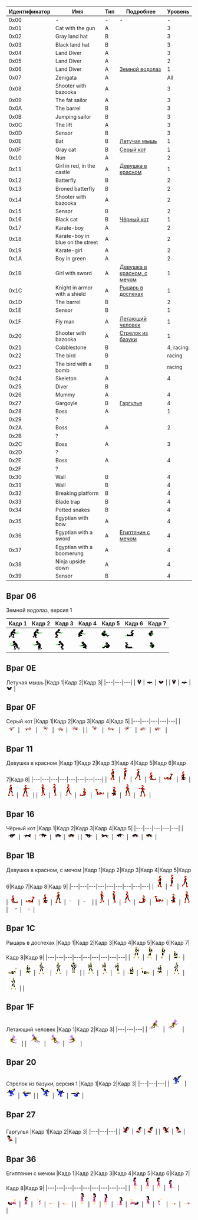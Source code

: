 |Идентификатор|Имя|Тип|Подробнее|Уровень|
|---|---|---|---|---|
|0x00| - | - | - | - |
|0x01|Cat with the gun| A |   | 3 |
|0x02|Gray land hat| B |   | 3 |
|0x03|Black land hat| B |   | 3 |
|0x04|Land Diver| A |   | 3 |
|0x05|Land Diver| A |   | 2 |
|0x06|Land Diver| A | [Земной водолаз](#враг-06) | 1 |
|0x07|Zenigata| A |   |All|
|0x08|Shooter with bazooka| A |   | 3 |
|0x09|The fat sailor| A |   | 3 |
|0x0A|The barrel| B |   | 3 |
|0x0B|Jumping sailor| B |   | 3 |
|0x0C|The lift| A |   | 3 |
|0x0D|Sensor| B |   | 3 |
|0x0E|Bat| B | [Летучая мышь](#враг-0e) | 1 |
|0x0F|Gray cat| B | [Серый кот](#враг-0f) | 1 |
|0x10|Nun| A |   | 2 |
|0x11|Girl in red, in the castle| A | [Девушка в красном](#враг-11) | 1 |
|0x12|Batterfly| B |   | 2 |
|0x13|Broned batterfly| B |   | 2 |
|0x14|Shooter with bazooka| A |   | 2 |
|0x15|Sensor| B |   | 2 |
|0x16|Black cat| B | [Чёрный кот](#враг-16) | 1 |
|0x17|Karate-boy| A |   | 2 |
|0x18|Karate-boy in blue on the street| A |   | 2 |
|0x19|Karate-girl| A |   | 2 |
|0x1A|Boy in green| A |   | 2 |
|0x1B|Girl with sword| A | [Девушка в красном, с мечом](#враг-1b) | 1 |
|0x1C|Knight in armor with a shield| A | [Рыцарь в доспехах](#враг-1c) | 1 |
|0x1D|The barrel| B |   | 2 |
|0x1E|Sensor| B |   | 1 |
|0x1F|Fly man| A | [Летающий человек](#враг-1f) | 1 |
|0x20|Shooter with bazooka| A | [Стрелок из базуки](#враг-20) | 1 |
|0x21|Cobblestone| B |   |4, racing|
|0x22|The bird| B |   |racing|
|0x23|The bird with a bomb| B |   |racing|
|0x24|Skeleton| A |   | 4 |
|0x25|Diver| B |   |   |
|0x26|Mummy| A |   | 4 |
|0x27|Gargoyle| B | [Гаргулья](#враг-27) | 4 |
|0x28|Boss| A |   | 1 |
|0x29| ? |   |   |   |
|0x2A|Boss| A |   | 2 |
|0x2B| ? |   |   |   |
|0x2C|Boss| A |   | 3 |
|0x2D| ? |   |   |   |
|0x2E|Boss| A |   | 4 |
|0x2F| ? |   |   |   |
|0x30|Wall| B |   | 4 |
|0x31|Wall| B |   | 4 |
|0x32|Breaking platform| B |   | 4 |
|0x33|Blade trap| B |   | 4 |
|0x34|Potted snakes| B |   | 4 |
|0x35|Egyptian with bow| A |   | 4 |
|0x36|Egyptian with a sword| A | [Египтянин с мечом](#враг-36)  | 4 |
|0x37|Egyptian with a boomerung| A |   | 4 |
|0x38|Ninja upside down| A |   | 4 |
|0x39|Sensor| B |   | 4 |

## Враг 06
Земной водолаз, версия 1
<!---
<style>
    .frames
    {
        text-align: center;
    }
    .frames th
    {
        background: #C8ED58;
        text-align: center;
    }
</style>
-->
<!---
<div class="frames">
-->
|Кадр 1|Кадр 2|Кадр 3|Кадр 4|Кадр 5|Кадр 6|Кадр 7|
|---|---|---|---|---|---|---|
| ![Frame1](../images/enemy06/frame1-r.png) | ![Frame2](../images/enemy06/frame2-r.png) | ![Frame3](../images/enemy06/frame3-r.png) | ![Frame4](../images/enemy06/frame4-r.png) | ![Frame5](../images/enemy06/frame5-r.png) | ![Frame6](../images/enemy06/frame6-r.png) | ![Frame7](../images/enemy06/frame7-r.png) |
| ![Frame1](../images/enemy06/frame1-l.png) | ![Frame2](../images/enemy06/frame2-l.png) | ![Frame3](../images/enemy06/frame3-l.png) | ![Frame4](../images/enemy06/frame4-l.png) | ![Frame5](../images/enemy06/frame5-l.png) | ![Frame6](../images/enemy06/frame6-l.png) | ![Frame7](../images/enemy06/frame7-l.png) |
<!---
</div>
-->

## Враг 0E
Летучая мышь
|Кадр 1|Кадр 2|Кадр 3|
|---|---|---|
| ![Frame1](../images/enemy0E/frame1-r.png) | ![Frame2](../images/enemy0E/frame2-r.png) | ![Frame3](../images/enemy0E/frame3-r.png) |
| ![Frame1](../images/enemy0E/frame1-l.png) | ![Frame2](../images/enemy0E/frame2-l.png) | ![Frame3](../images/enemy0E/frame3-l.png) |

## Враг 0F
Серый кот
|Кадр 1|Кадр 2|Кадр 3|Кадр 4|Кадр 5|
|---|---|---|---|---|
| ![Frame1](../images/enemy0F/frame1-r.png) | ![Frame2](../images/enemy0F/frame2-r.png) | ![Frame3](../images/enemy0F/frame3-r.png) | ![Frame4](../images/enemy0F/frame4-r.png) | ![Frame5](../images/enemy0F/frame5-r.png) |
| ![Frame1](../images/enemy0F/frame1-l.png) | ![Frame2](../images/enemy0F/frame2-l.png) | ![Frame3](../images/enemy0F/frame3-l.png) | ![Frame4](../images/enemy0F/frame4-l.png) | ![Frame5](../images/enemy0F/frame5-l.png) |

## Враг 11
Девушка в красном
|Кадр 1|Кадр 2|Кадр 3|Кадр 4|Кадр 5|Кадр 6|Кадр 7|Кадр 8|
|---|---|---|---|---|---|---|---|
| ![Frame1](../images/enemy11/frame1-r.png) | ![Frame2](../images/enemy11/frame2-r.png) | ![Frame3](../images/enemy11/frame3-r.png) | ![Frame4](../images/enemy11/frame4-r.png) | ![Frame5](../images/enemy11/frame5-r.png) | ![Frame6](../images/enemy11/frame6-r.png) | ![Frame7](../images/enemy11/frame7-r.png) | ![Frame8](../images/enemy11/frame8-r.png) |
| ![Frame1](../images/enemy11/frame1-l.png) | ![Frame2](../images/enemy11/frame2-l.png) | ![Frame3](../images/enemy11/frame3-l.png) | ![Frame4](../images/enemy11/frame4-l.png) | ![Frame5](../images/enemy11/frame5-l.png) | ![Frame6](../images/enemy11/frame6-l.png) | ![Frame7](../images/enemy11/frame7-l.png) | ![Frame8](../images/enemy11/frame8-l.png) |

## Враг 16
Чёрный кот
|Кадр 1|Кадр 2|Кадр 3|Кадр 4|Кадр 5|
|---|---|---|---|---|
| ![Frame1](../images/enemy16/frame1-r.png) | ![Frame2](../images/enemy16/frame2-r.png) | ![Frame3](../images/enemy16/frame3-r.png) | ![Frame4](../images/enemy16/frame4-r.png) | ![Frame5](../images/enemy16/frame5-r.png) |
| ![Frame1](../images/enemy16/frame1-l.png) | ![Frame2](../images/enemy16/frame2-l.png) | ![Frame3](../images/enemy16/frame3-l.png) | ![Frame4](../images/enemy16/frame4-l.png) | ![Frame5](../images/enemy16/frame5-l.png) |

## Враг 1B
Девушка в красном, с мечом
|Кадр 1|Кадр 2|Кадр 3|Кадр 4|Кадр 5|Кадр 6|Кадр 7|Кадр 8|Кадр 9|
|---|---|---|---|---|---|---|---|---|
| ![Frame1](../images/enemy11/frame1-r.png) | ![Frame2](../images/enemy11/frame2-r.png) | ![Frame3](../images/enemy11/frame3-r.png) | ![Frame4](../images/enemy11/frame4-r.png) | ![Frame5](../images/enemy11/frame5-r.png) | ![Frame6](../images/enemy11/frame6-r.png) | ![Frame7](../images/enemy11/frame7-r.png) | ![Frame9](../images/enemy11/frame9-r.png) | ![Frame10](../images/enemy11/frame10-r.png) |
| ![Frame1](../images/enemy11/frame1-l.png) | ![Frame2](../images/enemy11/frame2-l.png) | ![Frame3](../images/enemy11/frame3-l.png) | ![Frame4](../images/enemy11/frame4-l.png) | ![Frame5](../images/enemy11/frame5-l.png) | ![Frame6](../images/enemy11/frame6-l.png) | ![Frame7](../images/enemy11/frame7-l.png) | ![Frame9](../images/enemy11/frame9-l.png) | ![Frame10](../images/enemy11/frame10-l.png) |

## Враг 1С
Рыцарь в доспехах
|Кадр 1|Кадр 2|Кадр 3|Кадр 4|Кадр 5|Кадр 6|Кадр 7|Кадр 8|Кадр 9|
|---|---|---|---|---|---|---|---|---|
| ![Frame1](../images/enemy1C/frame1-r.png) | ![Frame2](../images/enemy1C/frame2-r.png) | ![Frame3](../images/enemy1C/frame3-r.png) | ![Frame4](../images/enemy1C/frame4-r.png) | ![Frame5](../images/enemy1C/frame5-r.png) | ![Frame6](../images/enemy1C/frame6-r.png) | ![Frame7](../images/enemy1C/frame7-r.png) | ![Frame8](../images/enemy1C/frame8-r.png) | ![Frame9](../images/enemy1C/frame9.png) |
| ![Frame1](../images/enemy1C/frame1-l.png) | ![Frame2](../images/enemy1C/frame2-l.png) | ![Frame3](../images/enemy1C/frame3-l.png) | ![Frame4](../images/enemy1C/frame4-l.png) | ![Frame5](../images/enemy1C/frame5-l.png) | ![Frame6](../images/enemy1C/frame6-l.png) | ![Frame7](../images/enemy1C/frame7-l.png) | ![Frame8](../images/enemy1C/frame8-l.png) |  |

## Враг 1F
Летающий человек
|Кадр 1|Кадр 2|Кадр 3|
|---|---|---|
| ![Frame1](../images/enemy1F/frame1-r.png) | ![Frame2](../images/enemy1F/frame2-r.png) | ![Frame3](../images/enemy1F/frame3-r.png) |
| ![Frame1](../images/enemy1F/frame1-l.png) | ![Frame2](../images/enemy1F/frame2-l.png) | ![Frame3](../images/enemy1F/frame3-l.png) |

## Враг 20
Стрелок из базуки, версия 1
|Кадр 1|Кадр 2|Кадр 3|
|---|---|---|
| ![Frame1](../images/enemy20/frame1-r.png) | ![Frame2](../images/enemy20/frame2-r.png) | ![Frame3](../images/enemy20/frame3-r.png) |
| ![Frame1](../images/enemy20/frame1-l.png) | ![Frame2](../images/enemy20/frame2-l.png) | ![Frame3](../images/enemy20/frame3-l.png) |

## Враг 27
Гаргулья
|Кадр 1|Кадр 2|Кадр 3|
|---|---|---|
| ![Frame1](../images/enemy27/frame1-r.png) | ![Frame2](../images/enemy27/frame2-r.png) | ![Frame3](../images/enemy27/frame3-r.png) |
| ![Frame1](../images/enemy27/frame1-l.png) | ![Frame2](../images/enemy27/frame2-l.png) | ![Frame3](../images/enemy27/frame3-l.png) |

## Враг 36
Египтянин с мечом
|Кадр 1|Кадр 2|Кадр 3|Кадр 4|Кадр 5|Кадр 6|Кадр 7|Кадр 8|Кадр 9|
|---|---|---|---|---|---|---|---|---|
| ![Frame1](../images/enemy36/frame1-r.png) | ![Frame2](../images/enemy36/frame2-r.png) | ![Frame3](../images/enemy36/frame3-r.png) | ![Frame4](../images/enemy36/frame4-r.png) | ![Frame5](../images/enemy36/frame5-r.png) | ![Frame6](../images/enemy36/frame6-r.png) | ![Frame7](../images/enemy36/frame7-r.png) | ![Frame8](../images/enemy36/frame8-r.png) | ![Frame9](../images/enemy36/frame9-r.png) |
| ![Frame1](../images/enemy36/frame1-l.png) | ![Frame2](../images/enemy36/frame2-l.png) | ![Frame3](../images/enemy36/frame3-l.png) | ![Frame4](../images/enemy36/frame4-l.png) | ![Frame5](../images/enemy36/frame5-l.png) | ![Frame6](../images/enemy36/frame6-l.png) | ![Frame7](../images/enemy36/frame7-l.png) | ![Frame8](../images/enemy36/frame8-l.png) | ![Frame9](../images/enemy36/frame9-l.png) |
